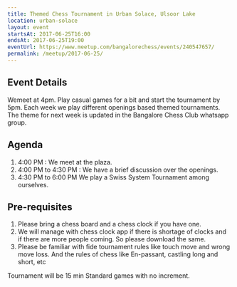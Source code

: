 ```yaml
---
title: Themed Chess Tournament in Urban Solace, Ulsoor Lake
location: urban-solace
layout: event
startsAt: 2017-06-25T16:00
endsAt: 2017-06-25T19:00
eventUrl: https://www.meetup.com/bangalorechess/events/240547657/
permalink: /meetup/2017-06-25/
---
```

## Event Details
Wemeet at 4pm. Play casual games for a bit and start the tournament by 5pm. Each week we play different openings based themed tournaments. The theme for next week is updated in the Bangalore Chess Club whatsapp group.

## Agenda
1. 4:00 PM : We meet at the plaza.
1. 4:00 PM to 4:30 PM : We have a brief discussion over the openings.
1. 4:30 PM to 6:00 PM We play a Swiss System Tournament among ourselves.

## Pre-requisites
1. Please bring a chess board and a chess clock if you have one.
1. We will manage with chess clock app if there is shortage of clocks and if there are more people coming. So please download the same.
1. Please be familiar with fide tournament rules like touch move and wrong move loss. And the rules of chess like En-passant, castling long and short, etc

Tournament will be 15 min Standard games with no increment.